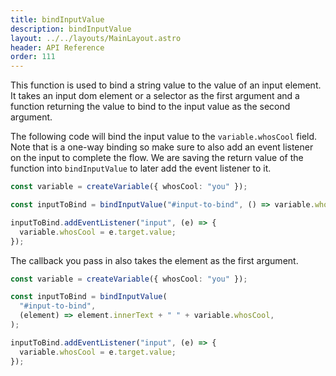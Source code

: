 ```yaml
---
title: bindInputValue
description: bindInputValue
layout: ../../layouts/MainLayout.astro
header: API Reference
order: 111
---
```


This function is used to bind a string value to the value of an input element.
It takes an input dom element or a selector as the first argument and a function
returning the value to bind to the input value as the second argument.

The following code will bind the input value to the `variable.whosCool` field.
Note that is a one-way binding so make sure to also add an event listener on the
input to complete the flow. We are saving the return value of the function into
`bindInputValue` to later add the event listener to it.

```typescript
const variable = createVariable({ whosCool: "you" });

const inputToBind = bindInputValue("#input-to-bind", () => variable.whosCool);

inputToBind.addEventListener("input", (e) => {
  variable.whosCool = e.target.value;
});
```

The callback you pass in also takes the element as the first argument.

```typescript
const variable = createVariable({ whosCool: "you" });

const inputToBind = bindInputValue(
  "#input-to-bind",
  (element) => element.innerText + " " + variable.whosCool,
);

inputToBind.addEventListener("input", (e) => {
  variable.whosCool = e.target.value;
});
```

